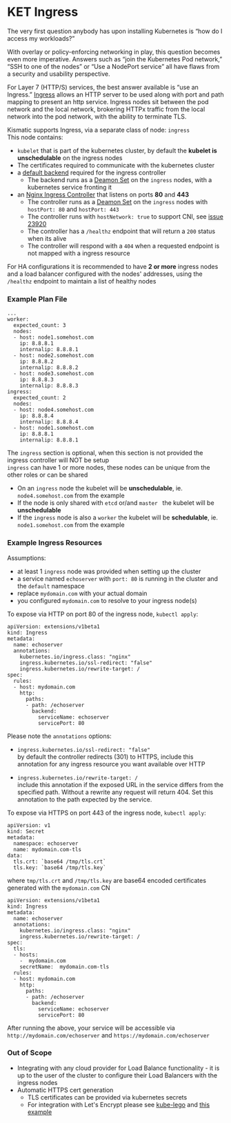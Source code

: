 # KET Ingress

The very first question anybody has upon installing Kubernetes is “how do I access my workloads?”

With overlay or policy-enforcing networking in play, this question becomes even more imperative. Answers such as “join the Kubernetes Pod network,” “SSH to one of the nodes” or “Use a NodePort service” all have flaws from a security and usability perspective.


For Layer 7 (HTTP/S) services, the best answer available is “use an Ingress.” [Ingress](http://kubernetes.io/docs/user-guide/ingress/) allows an HTTP server to be used along with port and path mapping to present an http service. Ingress nodes sit between the pod network and the local network, brokering HTTPx traffic from the local network into the pod network, with the ability to terminate TLS.

Kismatic supports Ingress, via a separate class of node: `ingress`  
This node contains:
* `kubelet` that is part of the kubernetes cluster, by default the **kubelet is unschedulable** on the ingress nodes
* The certificates required to communicate with the kubernetes cluster
* a [default backend](https://github.com/kubernetes/contrib/tree/master/404-server) required for the ingress controller
  * The backend runs as a [Deamon Set](http://kubernetes.io/docs/admin/daemons/) on the `ingress` nodes, with a kubernetes service fronting it
* an [Nginx Ingress Controller](https://github.com/kubernetes/contrib/tree/master/ingress/controllers/nginx) that listens on ports **80** and **443**
  * The controller runs as a [Deamon Set](http://kubernetes.io/docs/admin/daemons/) on the `ingress` nodes with `hostPort: 80` and `hostPort: 443`
  * The controller runs with `hostNetwork: true` to support CNI, see [issue 23920](https://github.com/kubernetes/kubernetes/issues/23920)
  * The controller has a `/healthz` endpoint that will return a `200` status when its alive
  * The controller will respond with a `404` when a requested endpoint is not mapped with a ingress resource

For HA configurations it is recommended to have **2 or more** ingress nodes and a load balancer configured with the nodes' addresses, using the `/healthz` endpoint to maintain a list of healthy nodes

### Example Plan File

```
...
worker:
  expected_count: 3
  nodes:
  - host: node1.somehost.com
    ip: 8.8.8.1
    internalip: 8.8.8.1
  - host: node2.somehost.com
    ip: 8.8.8.2
    internalip: 8.8.8.2
  - host: node3.somehost.com
    ip: 8.8.8.3
    internalip: 8.8.8.3
ingress:
  expected_count: 2
  nodes:
  - host: node4.somehost.com
    ip: 8.8.8.4
    internalip: 8.8.8.4
  - host: node1.somehost.com
    ip: 8.8.8.1
    internalip: 8.8.8.1
```

The `ingress` section is optional, when this section is not provided the ingress controller will NOT be setup  
`ingress` can have 1 or more nodes, these nodes can be unique from the other roles or can be shared
* On an `ingress` node the kubelet will be **unschedulable**, ie. `node4.somehost.com` from the example
* If the node is only shared with `etcd` or/and `master ` the kubelet will be **unschedulable**
* If the `ingress` node is also a `worker` the kubelet will be **schedulable**, ie. `node1.somehost.com` from the example

### Example Ingress Resources
Assumptions:
* at least 1 `ingress` node was provided when setting up the cluster
* a service named `echoserver` with `port: 80` is running in the cluster and the `default` namespace
* replace `mydomain.com` with your actual domain
* you configured `mydomain.com` to resolve to your ingress node(s)

To expose via HTTP on port 80 of the ingress node, `kubectl apply`:
```
apiVersion: extensions/v1beta1
kind: Ingress
metadata:
  name: echoserver
  annotations:
    kubernetes.io/ingress.class: "nginx"
    ingress.kubernetes.io/ssl-redirect: "false"
    ingress.kubernetes.io/rewrite-target: /
spec:
  rules:
  - host: mydomain.com
    http:
      paths:
      - path: /echoserver
        backend:
          serviceName: echoserver
          servicePort: 80

```
Please note the `annotations` options:
 * `ingress.kubernetes.io/ssl-redirect: "false"`  
by default the controller redirects (301) to HTTPS,
include this annotation for any ingress resource you want available over HTTP

* `ingress.kubernetes.io/rewrite-target: /`  
include this annotation if the exposed URL in the service differs from the specified path. Without a rewrite any request will return 404. Set this annotation to the path expected by the service.

To expose via HTTPS on port 443 of the ingress node, `kubectl apply`:
```
apiVersion: v1
kind: Secret
metadata:
  namespace: echoserver
  name: mydomain.com-tls
data:
  tls.crt: `base64 /tmp/tls.crt`
  tls.key: `base64 /tmp/tls.key`
```
where `tmp/tls.crt` and `/tmp/tls.key` are base64 encoded certificates generated with the `mydomain.com` CN
```
apiVersion: extensions/v1beta1
kind: Ingress
metadata:
  name: echoserver
  annotations:
    kubernetes.io/ingress.class: "nginx"
    ingress.kubernetes.io/rewrite-target: /
spec:
  tls:
  - hosts:
    -  mydomain.com
    secretName:  mydomain.com-tls
  rules:
  - host: mydomain.com
    http:
      paths:
      - path: /echoserver
        backend:
          serviceName: echoserver
          servicePort: 80
```

After running the above, your service will be accessible via `http://mydomain.com/echoserver` and `https://mydomain.com/echoserver`

### Out of Scope
* Integrating with any cloud provider for Load Balance functionality - it is up to the user of the cluster to configure their Load Balancers with the ingress nodes
* Automatic HTTPS cert generation
  * TLS certificates can be provided via kubernetes secrets
  * For integration with Let's Encrypt please see [kube-lego](https://github.com/jetstack/kube-lego) and [this example](https://github.com/jetstack/kube-lego/tree/master/examples/nginx#enable-kube-lego)
